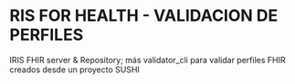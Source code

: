# RIS FOR HEALTH - VALIDACION DE PERFILES

IRIS FHIR server &amp; Repository; más validator_cli para validar perfiles FHIR creados desde un proyecto SUSHI
